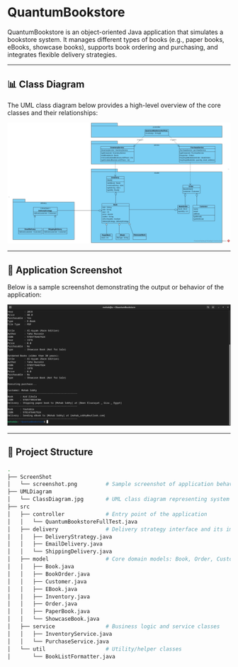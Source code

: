 # QuantumBookstore

QuantumBookstore is an object-oriented Java application that simulates a bookstore system. It manages different types of books (e.g., paper books, eBooks, showcase books), supports book ordering and purchasing, and integrates flexible delivery strategies.

---

## 📊 Class Diagram

The UML class diagram below provides a high-level overview of the core classes and their relationships:

![Class Diagram](UMLDiagram/ClassDiagram.jpg)

---

## 📸 Application Screenshot

Below is a sample screenshot demonstrating the output or behavior of the application:

![Screenshot](ScreenShot/screenshot.png)

---

## 📁 Project Structure

```bash
.
├── ScreenShot
│   └── screenshot.png         # Sample screenshot of application behavior or execution
├── UMLDiagram
│   └── ClassDiagram.jpg       # UML class diagram representing system design
├── src
│   ├── controller             # Entry point of the application
│   │   └── QuantumBookstoreFullTest.java
│   ├── delivery               # Delivery strategy interface and its implementations
│   │   ├── DeliveryStrategy.java
│   │   ├── EmailDelivery.java
│   │   └── ShippingDelivery.java
│   ├── model                  # Core domain models: Book, Order, Customer, etc.
│   │   ├── Book.java
│   │   ├── BookOrder.java
│   │   ├── Customer.java
│   │   ├── EBook.java
│   │   ├── Inventory.java
│   │   ├── Order.java
│   │   ├── PaperBook.java
│   │   └── ShowcaseBook.java
│   ├── service                # Business logic and service classes
│   │   ├── InventoryService.java
│   │   └── PurchaseService.java
│   └── util                   # Utility/helper classes
│       └── BookListFormatter.java
```
